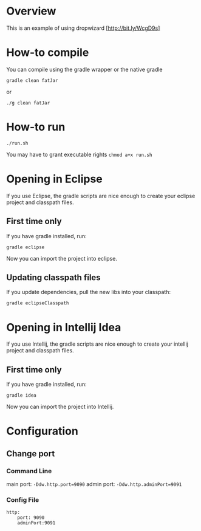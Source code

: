 Overview
========
This is an example of using dropwizard [http://bit.ly/WcgD9s]

How-to compile
==============
You can compile using the gradle wrapper or the native gradle
```
gradle clean fatJar
```

or
```
./g clean fatJar
```

How-to run
==========
```
./run.sh
```

You may have to grant executable rights `chmod a+x run.sh`


Opening in Eclipse
==================
If you use Eclipse, the gradle scripts are nice enough to create your eclipse project and classpath files.

First time only
---------------
If you have gradle installed, run:
```
gradle eclipse
```
Now you can import the project into eclipse.

Updating classpath files
------------------------
If you update dependencies, pull the new libs into your classpath:
```
gradle eclipseClasspath
```

Opening in Intellij Idea
==================
If you use Intellij, the gradle scripts are nice enough to create your intellij project and classpath files.

First time only
---------------
If you have gradle installed, run:
```
gradle idea
```
Now you can import the project into Intellij.

Configuration
=============

Change port
-----------
### Command Line
main port: `-Ddw.http.port=9090`
admin port: `-Ddw.http.adminPort=9091`

### Config File
```
http:
	port: 9090
	adminPort:9091
